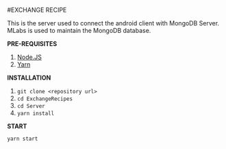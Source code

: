 #EXCHANGE RECIPE

This is the server used to connect the android client with MongoDB Server.
MLabs is used to maintain the MongoDB database.

**PRE-REQUISITES**

1. [Node.JS](https://www.digitalocean.com/community/tutorials/how-to-install-node-js-on-ubuntu-16-04)
2. [Yarn](https://yarnpkg.com/lang/en/docs/install/)

**INSTALLATION**

1. `git clone <repository url>`
2. `cd ExchangeRecipes`
3. `cd Server`
4. `yarn install`

**START**

`yarn start`
